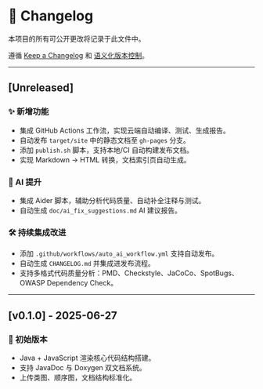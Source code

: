 # 📘 Changelog

本项目的所有可公开更改将记录于此文件中。

遵循 [Keep a Changelog](https://keepachangelog.com/zh-CN/1.0.0/) 和 [语义化版本控制](https://semver.org/lang/zh-CN/)。

---

## [Unreleased]

### ✨ 新增功能
- 集成 GitHub Actions 工作流，实现云端自动编译、测试、生成报告。
- 自动发布 `target/site` 中的静态文档至 `gh-pages` 分支。
- 添加 `publish.sh` 脚本，支持本地/CI 自动构建发布文档。
- 实现 Markdown → HTML 转换，文档索引页自动生成。

### 🧠 AI 提升
- 集成 Aider 脚本，辅助分析代码质量、自动补全注释与测试。
- 自动生成 `doc/ai_fix_suggestions.md` AI 建议报告。

### 🛠 持续集成改进
- 添加 `.github/workflows/auto_ai_workflow.yml` 支持自动发布。
- 自动生成 `CHANGELOG.md` 并集成进发布流程。
- 支持多格式代码质量分析：PMD、Checkstyle、JaCoCo、SpotBugs、OWASP Dependency Check。

---

## [v0.1.0] - 2025-06-27

### 🎉 初始版本
- Java + JavaScript 渲染核心代码结构搭建。
- 支持 JavaDoc 与 Doxygen 双文档系统。
- 上传类图、顺序图，文档结构标准化。

